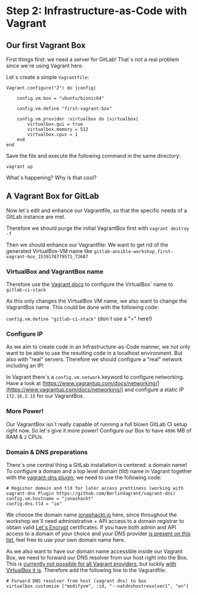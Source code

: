 # Step 2: Infrastructure-as-Code with Vagrant

## Our first Vagrant Box

First things first: we need a server for GitLab! That´s not a real problem since we´re using Vagrant here.

Let´s create a simple `Vagrantfile`:

```text
Vagrant.configure("2") do |config|

    config.vm.box = "ubuntu/bionic64"

    config.vm.define "first-vagrant-box"

    config.vm.provider :virtualbox do |virtualbox|
        virtualbox.gui = true
        virtualbox.memory = 512
        virtualbox.cpus = 1
    end
end
```

Save the file and execute the following command in the same directory:

`vagrant up`

What´s happening? Why is that cool?

## A Vagrant Box for GitLab

Now let´s edit and enhance our Vagrantfile, so that the specific needs of a GitLab instance are met.

Therefore we should purge the initial VagrantBox first with `vagrant destroy -f`

Then we should enhance our Vagrantfile: We want to get rid of the generated VirtualBox-VM name like `gitlab-ansible-workshop_first-vagrant-box_1539178779571_72687`

### VirtualBox and VagrantBox name

Therefore use the [Vagrant docs](https://www.vagrantup.com/docs/vagrantfile/) to configure the VirtualBox´ name to `gitlab-ci-stack`

As this only changes the VirtualBox VM name, we also want to change the VagrantBox name. This could be done with the following code:

`config.vm.define "gitlab-ci-stack"` \(don´t use a "=" here!\)

### Configure IP

As we aim to create code in an Infrastructure-as-Code manner, we not only want to be able to use the resulting code in a localhost environment. But also with "real" servers. Therefore we should configure a "real" network including an IP!

In Vagrant there´s a `config.vm.network` keyword to configure networking. Have a look at [https://www.vagrantup.com/docs/networking/](https://www.vagrantup.com/docs/networking/) and configure a static IP `172.16.2.15` for our VagrantBox.

### More Power!

Our VagrantBox isn´t really capable of running a full blown GitLab CI setup right now. So let´s give it more power! Configure our Box to have `4096` MB of RAM & `2` CPUs.

### Domain & DNS preparations

There´s one central thing a GitLab installation is centered: a domain name! To configure a domain and a top level domain \(tld\) name in Vagrant together with the [vagrant-dns plugin](https://github.com/BerlinVagrant/vagrant-dns), we need to use the following code:

```text
# Register domain and tld for later access prettiness (working with vagrant-dns Plugin https://github.com/BerlinVagrant/vagrant-dns)
config.vm.hostname = "jonashackt"
config.dns.tld = "io"
```

We choose the domain name [jonashackt.io](https://jonashackt.io) here, since throughout the workshop we´ll need administrative + API access to a domain registrar to obtain valid [Let´s Encrypt](https://letsencrypt.org/) certificates. If you have both admin and API access to a domain of your choice and your DNS provider [is present on this list](https://github.com/AnalogJ/lexicon#providers), feel free to use your own domain name here.

As we also want to have our domain name accessible inside our Vagrant Box, we need to forward our DNS resolver from our host right into the Box. This is [currently not possible for all Vagrant providers](https://www.vagrantup.com/docs/virtualbox/common-issues.html#dns-not-working), but luckily [with VirtualBox it is](https://serverfault.com/questions/453185/vagrant-virtualbox-dns-10-0-2-3-not-working/506206#506206). Therefore add the following line to the Vagrantfile:

```text
# Forward DNS resolver from host (vagrant dns) to box
virtualbox.customize ["modifyvm", :id, "--natdnshostresolver1", "on"]
```

